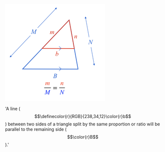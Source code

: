 ![](proportional.png)

'A line ($$\definecolor{r}{RGB}{238,34,12}\color{r}b$$) between two sides of a triangle split by the same proportion or ratio will be parallel to the remaining side ($$\color{r}B$$).'
